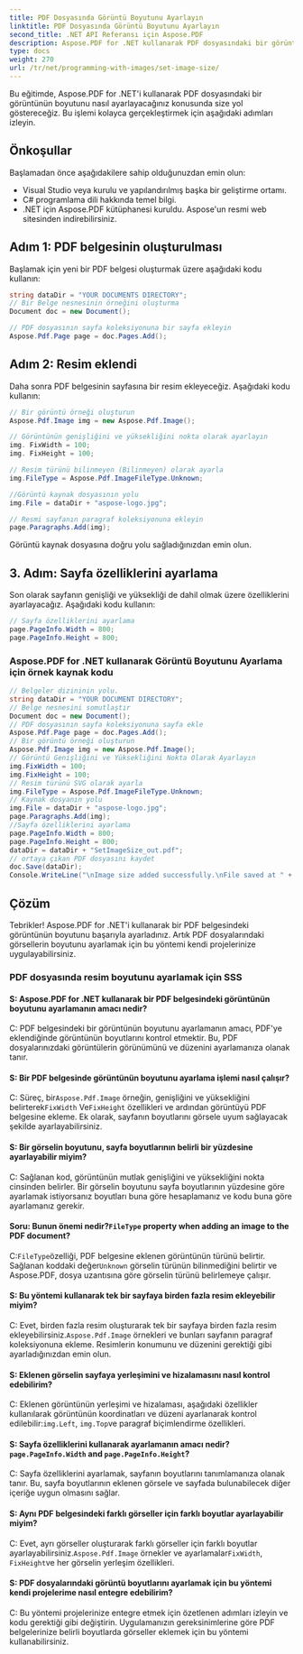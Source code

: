 ```yaml
---
title: PDF Dosyasında Görüntü Boyutunu Ayarlayın
linktitle: PDF Dosyasında Görüntü Boyutunu Ayarlayın
second_title: .NET API Referansı için Aspose.PDF
description: Aspose.PDF for .NET kullanarak PDF dosyasındaki bir görüntünün boyutunu ayarlamak için adım adım kılavuz.
type: docs
weight: 270
url: /tr/net/programming-with-images/set-image-size/
---
```

Bu eğitimde, Aspose.PDF for .NET'i kullanarak PDF dosyasındaki bir görüntünün boyutunu nasıl ayarlayacağınız konusunda size yol göstereceğiz. Bu işlemi kolayca gerçekleştirmek için aşağıdaki adımları izleyin.

## Önkoşullar

Başlamadan önce aşağıdakilere sahip olduğunuzdan emin olun:

- Visual Studio veya kurulu ve yapılandırılmış başka bir geliştirme ortamı.
- C# programlama dili hakkında temel bilgi.
- .NET için Aspose.PDF kütüphanesi kuruldu. Aspose'un resmi web sitesinden indirebilirsiniz.

## Adım 1: PDF belgesinin oluşturulması

Başlamak için yeni bir PDF belgesi oluşturmak üzere aşağıdaki kodu kullanın:

```csharp
string dataDir = "YOUR DOCUMENTS DIRECTORY";
// Bir Belge nesnesinin örneğini oluşturma
Document doc = new Document();

// PDF dosyasının sayfa koleksiyonuna bir sayfa ekleyin
Aspose.Pdf.Page page = doc.Pages.Add();
```

## Adım 2: Resim eklendi

Daha sonra PDF belgesinin sayfasına bir resim ekleyeceğiz. Aşağıdaki kodu kullanın:

```csharp
// Bir görüntü örneği oluşturun
Aspose.Pdf.Image img = new Aspose.Pdf.Image();

// Görüntünün genişliğini ve yüksekliğini nokta olarak ayarlayın
img. FixWidth = 100;
img. FixHeight = 100;

// Resim türünü bilinmeyen (Bilinmeyen) olarak ayarla
img.FileType = Aspose.Pdf.ImageFileType.Unknown;

//Görüntü kaynak dosyasının yolu
img.File = dataDir + "aspose-logo.jpg";

// Resmi sayfanın paragraf koleksiyonuna ekleyin
page.Paragraphs.Add(img);
```

Görüntü kaynak dosyasına doğru yolu sağladığınızdan emin olun.

## 3. Adım: Sayfa özelliklerini ayarlama

Son olarak sayfanın genişliği ve yüksekliği de dahil olmak üzere özelliklerini ayarlayacağız. Aşağıdaki kodu kullanın:

```csharp
// Sayfa özelliklerini ayarlama
page.PageInfo.Width = 800;
page.PageInfo.Height = 800;
```

### Aspose.PDF for .NET kullanarak Görüntü Boyutunu Ayarlama için örnek kaynak kodu 
```csharp
// Belgeler dizininin yolu.
string dataDir = "YOUR DOCUMENT DIRECTORY";
// Belge nesnesini somutlaştır
Document doc = new Document();
// PDF dosyasının sayfa koleksiyonuna sayfa ekle
Aspose.Pdf.Page page = doc.Pages.Add();
// Bir görüntü örneği oluşturun
Aspose.Pdf.Image img = new Aspose.Pdf.Image();
// Görüntü Genişliğini ve Yüksekliğini Nokta Olarak Ayarlayın
img.FixWidth = 100;
img.FixHeight = 100;
// Resim türünü SVG olarak ayarla
img.FileType = Aspose.Pdf.ImageFileType.Unknown;
// Kaynak dosyanın yolu
img.File = dataDir + "aspose-logo.jpg";
page.Paragraphs.Add(img);
//Sayfa özelliklerini ayarlama
page.PageInfo.Width = 800;
page.PageInfo.Height = 800;
dataDir = dataDir + "SetImageSize_out.pdf";
// ortaya çıkan PDF dosyasını kaydet
doc.Save(dataDir);
Console.WriteLine("\nImage size added successfully.\nFile saved at " + dataDir);
```

## Çözüm

Tebrikler! Aspose.PDF for .NET'i kullanarak bir PDF belgesindeki görüntünün boyutunu başarıyla ayarladınız. Artık PDF dosyalarındaki görsellerin boyutunu ayarlamak için bu yöntemi kendi projelerinize uygulayabilirsiniz.

### PDF dosyasında resim boyutunu ayarlamak için SSS

#### S: Aspose.PDF for .NET kullanarak bir PDF belgesindeki görüntünün boyutunu ayarlamanın amacı nedir?

C: PDF belgesindeki bir görüntünün boyutunu ayarlamanın amacı, PDF'ye eklendiğinde görüntünün boyutlarını kontrol etmektir. Bu, PDF dosyalarınızdaki görüntülerin görünümünü ve düzenini ayarlamanıza olanak tanır.

#### S: Bir PDF belgesinde görüntünün boyutunu ayarlama işlemi nasıl çalışır?

 C: Süreç, bir`Aspose.Pdf.Image` örneğin, genişliğini ve yüksekliğini belirterek`FixWidth` Ve`FixHeight` özellikleri ve ardından görüntüyü PDF belgesine ekleme. Ek olarak, sayfanın boyutlarını görsele uyum sağlayacak şekilde ayarlayabilirsiniz.

#### S: Bir görselin boyutunu, sayfa boyutlarının belirli bir yüzdesine ayarlayabilir miyim?

C: Sağlanan kod, görüntünün mutlak genişliğini ve yüksekliğini nokta cinsinden belirler. Bir görselin boyutunu sayfa boyutlarının yüzdesine göre ayarlamak istiyorsanız boyutları buna göre hesaplamanız ve kodu buna göre ayarlamanız gerekir.

####  Soru: Bunun önemi nedir?`FileType` property when adding an image to the PDF document?

 C:`FileType`özelliği, PDF belgesine eklenen görüntünün türünü belirtir. Sağlanan koddaki değer`Unknown` görselin türünün bilinmediğini belirtir ve Aspose.PDF, dosya uzantısına göre görselin türünü belirlemeye çalışır.

#### S: Bu yöntemi kullanarak tek bir sayfaya birden fazla resim ekleyebilir miyim?

 C: Evet, birden fazla resim oluşturarak tek bir sayfaya birden fazla resim ekleyebilirsiniz.`Aspose.Pdf.Image` örnekleri ve bunları sayfanın paragraf koleksiyonuna ekleme. Resimlerin konumunu ve düzenini gerektiği gibi ayarladığınızdan emin olun.

#### S: Eklenen görselin sayfaya yerleşimini ve hizalamasını nasıl kontrol edebilirim?

 C: Eklenen görüntünün yerleşimi ve hizalaması, aşağıdaki özellikler kullanılarak görüntünün koordinatları ve düzeni ayarlanarak kontrol edilebilir:`img.Left`, `img.Top`ve paragraf biçimlendirme özellikleri.

####  S: Sayfa özelliklerini kullanarak ayarlamanın amacı nedir?`page.PageInfo.Width` and `page.PageInfo.Height`?

C: Sayfa özelliklerini ayarlamak, sayfanın boyutlarını tanımlamanıza olanak tanır. Bu, sayfa boyutlarının eklenen görsele ve sayfada bulunabilecek diğer içeriğe uygun olmasını sağlar.

#### S: Aynı PDF belgesindeki farklı görseller için farklı boyutlar ayarlayabilir miyim?

 C: Evet, ayrı görseller oluşturarak farklı görseller için farklı boyutlar ayarlayabilirsiniz.`Aspose.Pdf.Image` örnekler ve ayarlamalar`FixWidth`, `FixHeight`ve her görselin yerleşim özellikleri.

#### S: PDF dosyalarındaki görüntü boyutlarını ayarlamak için bu yöntemi kendi projelerime nasıl entegre edebilirim?

C: Bu yöntemi projelerinize entegre etmek için özetlenen adımları izleyin ve kodu gerektiği gibi değiştirin. Uygulamanızın gereksinimlerine göre PDF belgelerinize belirli boyutlarda görseller eklemek için bu yöntemi kullanabilirsiniz.
